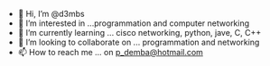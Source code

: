 - 👋 Hi, I’m @d3mbs
- 👀 I’m interested in ...programmation and computer networking
- 🌱 I’m currently learning ... cisco networking, python, jave, C, C++
- 💞️ I’m looking to collaborate on ... programmation and networking
- 📫 How to reach me ... on p_demba@hotmail.com

<!---
d3mbs/d3mbs is a ✨ special ✨ repository because its `README.md` (this file) appears on your GitHub profile.
You can click the Preview link to take a look at your changes.
--->
